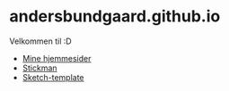 # andersbundgaard.github.io
Velkommen til :D
 
- [Mine hjemmesider](website/)
- [Stickman](stickman/)
- [Sketch-template](sketch-template/)
